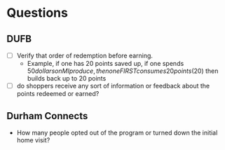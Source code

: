# Questions

## DUFB

- [ ] Verify that order of redemption before earning.
    - Example, if one has 20 points saved up, if one spends $50 dollars on MI produce, then one FIRST consumes 20 points ($20) then builds back up to 20 points
- [ ] do shoppers receive any sort of information or feedback about the points redeemed or earned?

## Durham Connects

- How many people opted out of the program or turned down the initial home visit?

